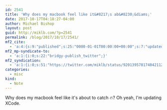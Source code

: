 ```yaml
---
id: 2541
title: 'Why does my macbook feel like it&#8217;s ab&#8230;&diams;'
date: 2017-10-17T04:18:27-04:00
author: Michael Bishop
layout: post
guid: http://miklb.com/?p=2541
permalink: /blog/2017/10/17/2541/
mf2_cite:
  - 'a:4:{s:9:"published";s:25:"0000-01-01T00:00:00+00:00";s:7:"updated";s:25:"0000-01-01T00:00:00+00:00";s:8:"category";a:1:{i:0;s:0:"";}s:6:"author";a:0:{}}'
mf2_mp-syndicate-to:
  - 'a:1:{i:0;s:22:"bridgy-publish_twitter";}'
mf2_syndication:
  - 'a:1:{i:0;s:51:"https://twitter.com/miklb/status/920139578174042112";}'
categories:
  - misc
kind:
  - Note
---
```

Why does my macbook feel like it's about to catch 🔥? Oh yeah, I'm updating XCode.